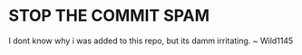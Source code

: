STOP THE COMMIT SPAM
====================

I dont know why i was added to this repo, but its damm irritating. ~ Wild1145
